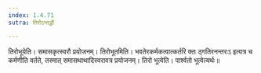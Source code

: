 ```yaml
---
index: 1.4.71
sutra: तिरोऽन्तर्द्धौ

---
```

 तिरोभूयेति। समासकृत्स्वरौ प्रयोजनम्। तिरोभूतमिति। भवतेरकर्मकत्वात्कर्तरि क्तः ठ्गतिरनन्तरःऽ इत्यत्र च कर्मणीति वर्तते, तस्मात् समासथाथादिस्वरावत्र प्रयोजनम्। तिरो भूत्वेति। पार्श्वतो भूत्वेत्यर्थः॥
